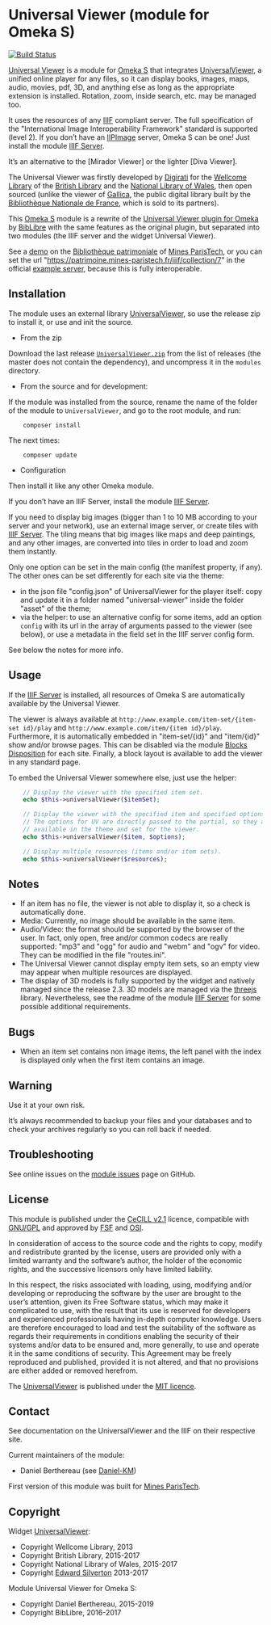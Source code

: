 Universal Viewer (module for Omeka S)
=====================================

[![Build Status](https://travis-ci.org/Daniel-KM/Omeka-S-module-UniversalViewer.svg?branch=master)](https://travis-ci.org/Daniel-KM/Omeka-S-module-UniversalViewer)

[Universal Viewer] is a module for [Omeka S] that integrates [UniversalViewer],
a unified online player for any files, so it can display books, images, maps,
audio, movies, pdf, 3D, and anything else as long as the appropriate extension
is installed. Rotation, zoom, inside search, etc. may be managed too.

It uses the resources of any [IIIF] compliant server. The full specification of
the "International Image Interoperability Framework" standard is supported
(level 2). If you don’t have an [IIPImage] server, Omeka S can be one! Just
install the module [IIIF Server].

It’s an alternative to the [Mirador Viewer] or the lighter [Diva Viewer].

The Universal Viewer was firstly developed by [Digirati] for the [Wellcome Library]
of the [British Library] and the [National Library of Wales], then open sourced
(unlike the viewer of [Gallica], the public digital library built by the [Bibliothèque Nationale de France], which is sold to its partners).

This [Omeka S] module is a rewrite of the [Universal Viewer plugin for Omeka] by
[BibLibre] with the same features as the original plugin, but separated into two
modules (the IIIF server and the widget Universal Viewer).

See a [demo] on the [Bibliothèque patrimoniale] of [Mines ParisTech], or you can
set the url "https://patrimoine.mines-paristech.fr/iiif/collection/7"
in the official [example server], because this is fully interoperable.


Installation
------------

The module uses an external library [UniversalViewer], so use the release zip to
install it, or use and init the source.

* From the zip

Download the last release [`UniversalViewer.zip`] from the list of releases (the
master does not contain the dependency), and uncompress it in the `modules`
directory.

* From the source and for development:

If the module was installed from the source, rename the name of the folder of
the module to `UniversalViewer`, and go to the root module, and run:

```
    composer install
```

The next times:

```
    composer update
```

* Configuration

Then install it like any other Omeka module.

If you don’t have an IIIF Server, install the module [IIIF Server].

If you need to display big images (bigger than 1 to 10 MB according to your
server and your network), use an external image server, or create tiles with [IIIF Server].
The tiling means that big images like maps and deep paintings, and any other
images, are converted into tiles in order to load and zoom them instantly.

Only one option can be set in the main config (the manifest property, if any).
The other ones can be set differently for each site via the theme:

- in the json file "config.json" of UniversalViewer for the player itself: copy
  and update it in a folder named "universal-viewer" inside the folder "asset"
  of the theme;
- via the helper: to use an alternative config for some items, add an option
  `config` with its url in the array of arguments passed to the viewer (see
  below), or use a metadata in the field set in the IIIF server config form.

See below the notes for more info.


Usage
-----

If the [IIIF Server] is installed, all resources of Omeka S are automatically
available by the Universal Viewer.

The viewer is always available at `http://www.example.com/item-set/{item-set id}/play`
and `http://www.example.com/item/{item id}/play`. Furthermore, it is
automatically embedded in "item-set/{id}" and "item/{id}" show and/or browse
pages.  This can be disabled via the module [Blocks Disposition] for each site.
Finally, a block layout is available to add the viewer in any standard page.

To embed the Universal Viewer somewhere else, just use the helper:

```php
    // Display the viewer with the specified item set.
    echo $this->universalViewer($itemSet);

    // Display the viewer with the specified item and specified options.
    // The options for UV are directly passed to the partial, so they are
    // available in the theme and set for the viewer.
    echo $this->universalViewer($item, $options);

    // Display multiple resources (items and/or item sets).
    echo $this->universalViewer($resources);
```


Notes
-----

- If an item has no file, the viewer is not able to display it, so a check is
  automatically done.
- Media: Currently, no image should be available in the same item.
- Audio/Video: the format should be supported by the browser of the user. In
  fact, only open, free and/or common codecs are really supported: "mp3" and
  "ogg" for audio and "webm" and "ogv" for video. They can be modified in the
  file "routes.ini".
- The Universal Viewer cannot display empty item sets, so an empty view may
  appear when multiple resources are displayed.
- The display of 3D models is fully supported by the widget and natively managed
  since the release 2.3. 3D models are managed via the [threejs] library.
  Nevertheless, see the readme of the module [IIIF Server] for some possible
  additional requirements.


Bugs
----

- When an item set contains non image items, the left panel with the index is
  displayed only when the first item contains an image.


Warning
-------

Use it at your own risk.

It’s always recommended to backup your files and your databases and to check
your archives regularly so you can roll back if needed.


Troubleshooting
---------------

See online issues on the [module issues] page on GitHub.


License
-------

This module is published under the [CeCILL v2.1] licence, compatible with
[GNU/GPL] and approved by [FSF] and [OSI].

In consideration of access to the source code and the rights to copy, modify and
redistribute granted by the license, users are provided only with a limited
warranty and the software’s author, the holder of the economic rights, and the
successive licensors only have limited liability.

In this respect, the risks associated with loading, using, modifying and/or
developing or reproducing the software by the user are brought to the user’s
attention, given its Free Software status, which may make it complicated to use,
with the result that its use is reserved for developers and experienced
professionals having in-depth computer knowledge. Users are therefore encouraged
to load and test the suitability of the software as regards their requirements
in conditions enabling the security of their systems and/or data to be ensured
and, more generally, to use and operate it in the same conditions of security.
This Agreement may be freely reproduced and published, provided it is not
altered, and that no provisions are either added or removed herefrom.

The [UniversalViewer] is published under the [MIT licence].


Contact
-------

See documentation on the UniversalViewer and the IIIF on their respective site.

Current maintainers of the module:
* Daniel Berthereau (see [Daniel-KM])

First version of this module was built for [Mines ParisTech].


Copyright
---------

Widget [UniversalViewer]:

* Copyright Wellcome Library, 2013
* Copyright British Library, 2015-2017
* Copyright National Library of Wales, 2015-2017
* Copyright [Edward Silverton] 2013-2017

Module Universal Viewer for Omeka S:

* Copyright Daniel Berthereau, 2015-2019
* Copyright BibLibre, 2016-2017


[Universal Viewer]: https://github.com/Daniel-KM/Omeka-S-module-UniversalViewer
[Omeka S]: https://omeka.org/s
[Omeka]: https://omeka.org
[IIIF Server]: https://github.com/Daniel-KM/Omeka-S-module-IiifServer
[IIIF]: http://iiif.io
[IIPImage]: http://iipimage.sourceforge.net
[UniversalViewer]: https://github.com/UniversalViewer/universalviewer
[Digirati]: http://digirati.co.uk
[British Library]: http://bl.uk
[National Library of Wales]: http://www.llgc.org.uk
[Gallica]: http://gallica.bnf.fr
[Bibliothèque Nationale de France]: http://bnf.fr
[Wellcome Library]: http://wellcomelibrary.org
[Universal Viewer plugin for Omeka]: https://github.com/Daniel-KM/Omeka-plugin-UniversalViewer
[BibLibre]: https://github.com/biblibre
[demo]: https://patrimoine.mines-paristech.fr/collections/play/7
[Bibliothèque patrimoniale]: https://patrimoine.mines-paristech.fr
[Mines ParisTech]: http://mines-paristech.fr
[example server]: http://universalviewer.io/examples/
[`UniversalViewer.zip`]: https://github.com/Daniel-KM/Omeka-S-module-UniversalViewer/releases
[Upgrade to Omeka S]: https://github.com/Daniel-KM/Omeka-S-module-UpgradeToOmekaS
[wiki]: https://github.com/UniversalViewer/universalviewer/wiki/Configuration
[online]: http://universalviewer.io/examples/
[iiif specifications]: http://iiif.io/api/
[official release]: https://github.com/UniversalViewer/universalviewer/releases
[OpenLayersZoom]: https://github.com/Daniel-KM/Omeka-S-module-OpenLayersZoom
[Blocks Disposition]: https://github.com/Daniel-KM/Omeka-S-module-BlocksDisposition
[threejs]: https://threejs.org
[Archive Repertory]: https://github.com/Daniel-KM/Omeka-S-module-ArchiveRepertory
[module issues]: https://github.com/Daniel-KM/Omeka-S-module-UniversalViewer/issues
[CeCILL v2.1]: https://www.cecill.info/licences/Licence_CeCILL_V2.1-en.html
[GNU/GPL]: https://www.gnu.org/licenses/gpl-3.0.html
[FSF]: https://www.fsf.org
[OSI]: http://opensource.org
[MIT licence]: https://github.com/UniversalViewer/universalviewer/blob/master/LICENSE.txt
[Edward Silverton]: https://github.com/edsilv
[Daniel-KM]: https://github.com/Daniel-KM "Daniel Berthereau"
